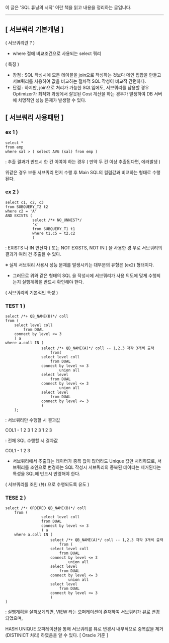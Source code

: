 이 글은 'SQL 튜닝의 시작' 이란 책을 읽고 내용을 정리하는 글입니다.

---

## \[ 서브쿼리 기본개념 \]

( 서브쿼리란 ? )

-   where 절에 비교조건으로 사용되는 select 쿼리

( 특징 )

-   장점 : SQL 작성시에 모든 테이블을 join으로 작성하는 것보다 메인 집합을 만들고 서브쿼리를 사용하여 값을 비교하는 절차적 SQL 작성이 비교적 간편하다.
-   단점 : 하지만, join으로 처리가 가능한 SQL임에도, 서브쿼리를 남용할 경우 Optimizer가 최적화 과정에서 잘못된 Cost 계산을 하는 경우가 발생하여 DB 서버에 치명적인 성능 문제가 발생할 수 있다.

## \[ 서브쿼리 사용패턴 \]

### ex 1 )

```
select * 
from emp
where sal > ( select AVG (sal) from emp )
```

: 추출 결과가 반드시 한 건 이여야 하는 경우 ( 만약 두 건 이상 추출된다면, 에러발생 )

위같은 경우 보통 서브쿼리 먼저 수행 후 Main SQL의 컬럼값과 비교하는 형태로 수행된다.

### ex 2 )

```
select c1, c2, c3
from SUBQUERY_T2 t2
where c2 = 'A'
AND EXISTS (
            select /*+ NO_UNNEST*/
            'x'
            from SUBQUERY_T1 t1
            where t1.c5 = t2.c2
            )
```

: EXISTS 나 IN 연산자 ( 또는 NOT EXISTS, NOT IN ) 을 사용한 경 우로 서브쿼리의 결과가 여러 건 추출될 수 있다.

※ 실제 서브쿼리 사용시 성능 문제를 발생시키는 대부분의 유형은 (ex2) 형태이다.

-   그러므로 위와 같은 형태의 SQL 을 작성시에 서브쿼리가 사용 의도에 맞게 수행되는지 실행계획을 반드시 확인해야 한다.

( 서브쿼리의 기본적인 특성 )

### TEST 1 )

```
select /*+ QB_NAME(B)*/ coll
from (
    select level coll
        from DUAL
    connect by level <= 3
    ) a
where a.coll IN (
                select /*+ QB_NAME(A)*/ coll -- 1,2,3 각각 3개씩 출력
                    from(
                select level coll
                    from DUAL
                connect by level <= 3
                        union all
                select level
                    from DUAL
                connect by level <= 3
                        union all
                select level
                    from DUAL
                connect by level <= 3
                )
    );
```

: 서브쿼리만 수행할 시 결과값

COL1 - 1 2 3 1 2 3 1 2 3

: 전체 SQL 수행할 시 결과값

COL1 - 1 2 3

-   서브쿼리에서 추출되는 데이터가 중복 값이 많더라도 Unique 값만 처리하므로, 서브쿼리를 조인으로 변경하는 SQL 작성시 서브쿼리의 중복된 데이터는 제거된다는 특성을 SQL에 반드시 반영해야 한다.

( 서브쿼리를 조인 (뷰) 으로 수행되도록 유도 )

### TESE 2 )

```
select /*+ ORDERED QB_NAME(B)*/ coll
    from (
                select level coll
                from DUAL
                connect by level <= 3
                ) a
    where a.coll IN (
                    select /*+ QB_NAME(A)*/ coll -- 1,2,3 각각 3개씩 출력
                        from (
                    select level coll
                        from DUAL
                    connect by level <= 3
                            union all
                    select level
                        from DUAL
                    connect by level <= 3
                            union all                                                
                    select level
                        from DUAL
                    connect by level <= 3
                    )
)
```

: 실행계획을 살펴보게되면, VIEW 라는 오퍼레이션이 존재하여 서브쿼리가 뷰로 변경되었으며,

HASH UNIQUE 오퍼레이션을 통해 서브쿼리를 뷰로 변경시 내부적으로 중복값을 제거 (DISTINICT 처리) 하였음을 알 수 있다. \[ Oracle 기준 \]
